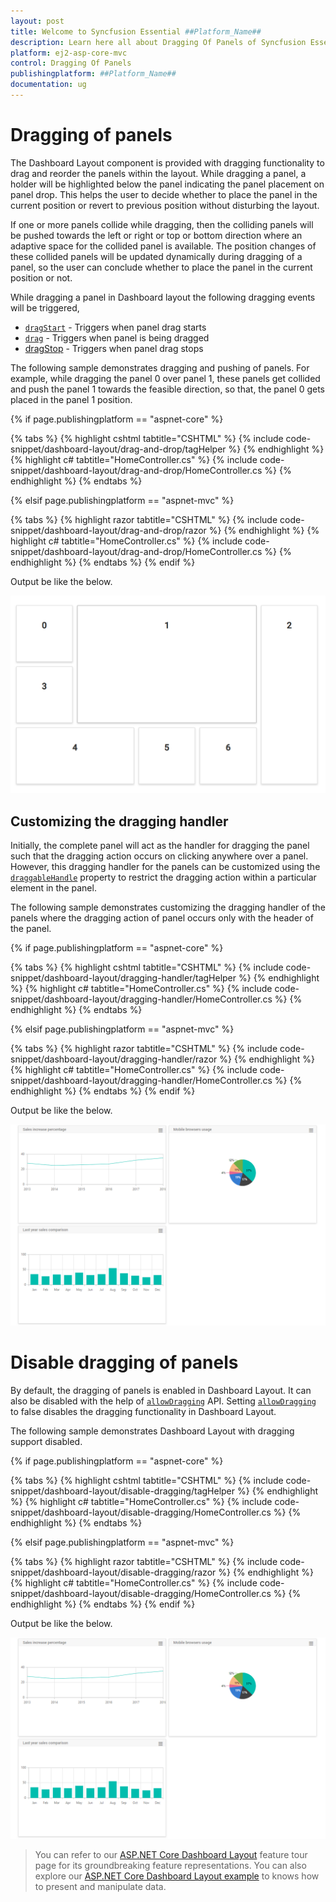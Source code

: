 ```yaml
---
layout: post
title: Welcome to Syncfusion Essential ##Platform_Name##
description: Learn here all about Dragging Of Panels of Syncfusion Essential ##Platform_Name## widgets based on HTML5 and jQuery.
platform: ej2-asp-core-mvc
control: Dragging Of Panels
publishingplatform: ##Platform_Name##
documentation: ug
---
```



# Dragging of panels

The Dashboard Layout component is provided with dragging functionality to drag and reorder the panels within the layout. While dragging a panel, a holder will be highlighted below the panel indicating the panel placement on panel drop. This helps the user to decide whether to place the panel in the current position or revert to previous position without disturbing the layout.

If one or more panels collide while dragging, then the colliding panels will be pushed towards the left or right or top or bottom direction where an adaptive space for the collided panel is available. The position changes of these collided panels will be updated dynamically during dragging of a panel, so the user can conclude whether to place the panel in the current position or not.

While dragging a panel in Dashboard layout the following dragging events will be triggered,
* [`dragStart`](https://help.syncfusion.com/cr/cref_files/aspnetcore-js2/Syncfusion.EJ2~Syncfusion.EJ2.Layouts.DashboardLayout~DragStart.html) - Triggers when panel drag starts
* [`drag`](https://help.syncfusion.com/cr/cref_files/aspnetcore-js2/Syncfusion.EJ2~Syncfusion.EJ2.Layouts.DashboardLayout~Drag.html) - Triggers when panel is being dragged
* [dragStop](https://help.syncfusion.com/cr/cref_files/aspnetcore-js2/Syncfusion.EJ2~Syncfusion.EJ2.Layouts.DashboardLayout~DragStop.html) - Triggers when panel drag stops

The following sample demonstrates dragging and pushing of panels. For example, while dragging the panel 0 over panel 1, these panels get collided and push the panel 1 towards the feasible direction, so that, the panel 0 gets placed in the panel 1 position.

{% if page.publishingplatform == "aspnet-core" %}

{% tabs %}
{% highlight cshtml tabtitle="CSHTML" %}
{% include code-snippet/dashboard-layout/drag-and-drop/tagHelper %}
{% endhighlight %}
{% highlight c# tabtitle="HomeController.cs" %}
{% include code-snippet/dashboard-layout/drag-and-drop/HomeController.cs %}
{% endhighlight %}
{% endtabs %}

{% elsif page.publishingplatform == "aspnet-mvc" %}

{% tabs %}
{% highlight razor tabtitle="CSHTML" %}
{% include code-snippet/dashboard-layout/drag-and-drop/razor %}
{% endhighlight %}
{% highlight c# tabtitle="HomeController.cs" %}
{% include code-snippet/dashboard-layout/drag-and-drop/HomeController.cs %}
{% endhighlight %}
{% endtabs %}
{% endif %}



Output be like the below.

![Drag and Drop](./../images/drag_and_drop.PNG)

## Customizing the dragging handler

Initially, the complete panel will act as the handler for dragging the panel such that the dragging action occurs on clicking anywhere over a panel. However, this dragging handler for the panels can be customized using the [`draggableHandle`](https://help.syncfusion.com/cr/cref_files/aspnetcore-js2/Syncfusion.EJ2~Syncfusion.EJ2.Layouts.DashboardLayout~DraggableHandle.html) property to restrict the dragging action within a particular element in the panel.

The following sample demonstrates customizing the dragging handler of the panels where the dragging action of panel occurs only with the header of the panel.

{% if page.publishingplatform == "aspnet-core" %}

{% tabs %}
{% highlight cshtml tabtitle="CSHTML" %}
{% include code-snippet/dashboard-layout/dragging-handler/tagHelper %}
{% endhighlight %}
{% highlight c# tabtitle="HomeController.cs" %}
{% include code-snippet/dashboard-layout/dragging-handler/HomeController.cs %}
{% endhighlight %}
{% endtabs %}

{% elsif page.publishingplatform == "aspnet-mvc" %}

{% tabs %}
{% highlight razor tabtitle="CSHTML" %}
{% include code-snippet/dashboard-layout/dragging-handler/razor %}
{% endhighlight %}
{% highlight c# tabtitle="HomeController.cs" %}
{% include code-snippet/dashboard-layout/dragging-handler/HomeController.cs %}
{% endhighlight %}
{% endtabs %}
{% endif %}



Output be like the below.

![Customizing the dragging handler](./../images/dragging_handler.PNG)

# Disable dragging of panels

By default, the dragging of panels is enabled in Dashboard Layout. It can also be disabled with the help of [`allowDragging`](https://help.syncfusion.com/cr/cref_files/aspnetcore-js2/Syncfusion.EJ2~Syncfusion.EJ2.Layouts.DashboardLayout~AllowDragging.html) API. Setting [`allowDragging`](https://help.syncfusion.com/cr/cref_files/aspnetcore-js2/Syncfusion.EJ2~Syncfusion.EJ2.Layouts.DashboardLayout~AllowDragging.html) to false disables the dragging functionality in Dashboard Layout.

The following sample demonstrates Dashboard Layout with dragging support disabled.

{% if page.publishingplatform == "aspnet-core" %}

{% tabs %}
{% highlight cshtml tabtitle="CSHTML" %}
{% include code-snippet/dashboard-layout/disable-dragging/tagHelper %}
{% endhighlight %}
{% highlight c# tabtitle="HomeController.cs" %}
{% include code-snippet/dashboard-layout/disable-dragging/HomeController.cs %}
{% endhighlight %}
{% endtabs %}

{% elsif page.publishingplatform == "aspnet-mvc" %}

{% tabs %}
{% highlight razor tabtitle="CSHTML" %}
{% include code-snippet/dashboard-layout/disable-dragging/razor %}
{% endhighlight %}
{% highlight c# tabtitle="HomeController.cs" %}
{% include code-snippet/dashboard-layout/disable-dragging/HomeController.cs %}
{% endhighlight %}
{% endtabs %}
{% endif %}



Output be like the below.

![Disable dragging](./../images/dragging_handler.PNG)

> You can refer to our [ASP.NET Core Dashboard Layout](https://www.syncfusion.com/aspnet-core-ui-controls/dashboard-layout) feature tour page for its groundbreaking feature representations. You can also explore our [ASP.NET Core Dashboard Layout example](https://ej2.syncfusion.com/aspnetcore/DashboardLayout/DefaultFunctionalities#/material) to knows how to present and manipulate data.